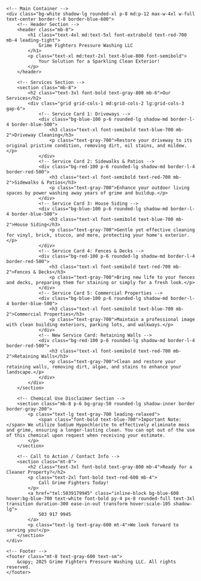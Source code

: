 <!DOCTYPE html>
<html lang="en">
<head>
    <meta charset="UTF-8">
    <meta name="viewport" content="width=device-width, initial-scale=1.0">
    <title>Grime Fighters Pressure Washing LLC</title>
    <!-- Tailwind CSS CDN -->
    <script src="https://cdn.tailwindcss.com"></script>
    <link href="https://fonts.googleapis.com/css2?family=Inter:wght@400;600;700&display=swap" rel="stylesheet">
    <style>
        body {
            font-family: 'Inter', sans-serif;
        }
    </style>
</head>
<body class="bg-gray-100 min-h-screen flex flex-col justify-center items-center p-4">

    <!-- Main Container -->
    <div class="bg-white shadow-lg rounded-xl p-8 md:p-12 max-w-4xl w-full text-center border-t-8 border-blue-600">
        <!-- Header Section -->
        <header class="mb-8">
            <h1 class="text-4xl md:text-5xl font-extrabold text-red-700 mb-4 leading-tight">
                Grime Fighters Pressure Washing LLC
            </h1>
            <p class="text-xl md:text-2xl text-blue-800 font-semibold">
                Your Solution for a Sparkling Clean Exterior!
            </p>
        </header>

        <!-- Services Section -->
        <section class="mb-8">
            <h2 class="text-3xl font-bold text-gray-800 mb-6">Our Services</h2>
            <div class="grid grid-cols-1 md:grid-cols-2 lg:grid-cols-3 gap-6">
                <!-- Service Card 1: Driveways -->
                <div class="bg-blue-100 p-6 rounded-lg shadow-md border-l-4 border-blue-500">
                    <h3 class="text-xl font-semibold text-blue-700 mb-2">Driveway Cleaning</h3>
                    <p class="text-gray-700">Restore your driveway to its original pristine condition, removing dirt, oil stains, and mildew.</p>
                </div>
                <!-- Service Card 2: Sidewalks & Patios -->
                <div class="bg-red-100 p-6 rounded-lg shadow-md border-l-4 border-red-500">
                    <h3 class="text-xl font-semibold text-red-700 mb-2">Sidewalks & Patios</h3>
                    <p class="text-gray-700">Enhance your outdoor living spaces by power washing away years of grime and buildup.</p>
                </div>
                <!-- Service Card 3: House Siding -->
                <div class="bg-blue-100 p-6 rounded-lg shadow-md border-l-4 border-blue-500">
                    <h3 class="text-xl font-semibold text-blue-700 mb-2">House Siding</h3>
                    <p class="text-gray-700">Gentle yet effective cleaning for vinyl, brick, stucco, and more, protecting your home's exterior.</p>
                </div>
                <!-- Service Card 4: Fences & Decks -->
                <div class="bg-red-100 p-6 rounded-lg shadow-md border-l-4 border-red-500">
                    <h3 class="text-xl font-semibold text-red-700 mb-2">Fences & Decks</h3>
                    <p class="text-gray-700">Bring new life to your fences and decks, preparing them for staining or simply for a fresh look.</p>
                </div>
                <!-- Service Card 5: Commercial Properties -->
                <div class="bg-blue-100 p-6 rounded-lg shadow-md border-l-4 border-blue-500">
                    <h3 class="text-xl font-semibold text-blue-700 mb-2">Commercial Properties</h3>
                    <p class="text-gray-700">Maintain a professional image with clean building exteriors, parking lots, and walkways.</p>
                </div>
                <!-- New Service Card: Retaining Walls -->
                <div class="bg-red-100 p-6 rounded-lg shadow-md border-l-4 border-red-500">
                    <h3 class="text-xl font-semibold text-red-700 mb-2">Retaining Walls</h3>
                    <p class="text-gray-700">Clean and restore your retaining walls, removing dirt, algae, and stains to enhance your landscape.</p>
                </div>
            </div>
        </section>

        <!-- Chemical Use Disclaimer Section -->
        <section class="mb-8 p-6 bg-gray-50 rounded-lg shadow-inner border border-gray-200">
            <p class="text-lg text-gray-700 leading-relaxed">
                <span class="font-bold text-blue-700">Important Note:</span> We utilize Sodium Hypochlorite to effectively eliminate moss and grime, ensuring a longer-lasting clean. You can opt out of the use of this chemical upon request when receiving your estimate.
            </p>
        </section>

        <!-- Call to Action / Contact Info -->
        <section class="mt-8">
            <h2 class="text-3xl font-bold text-gray-800 mb-4">Ready for a Cleaner Property?</h2>
            <p class="text-2xl font-bold text-red-600 mb-4">
                Call Grime Fighters Today!
            </p>
            <a href="tel:5039179945" class="inline-block bg-blue-600 hover:bg-blue-700 text-white font-bold py-4 px-8 rounded-full text-3xl transition duration-300 ease-in-out transform hover:scale-105 shadow-lg">
                503 917 9945
            </a>
            <p class="text-lg text-gray-600 mt-4">We look forward to serving you!</p>
        </section>
    </div>

    <!-- Footer -->
    <footer class="mt-8 text-gray-600 text-sm">
        &copy; 2025 Grime Fighters Pressure Washing LLC. All rights reserved.
    </footer>

</body>
</html>
